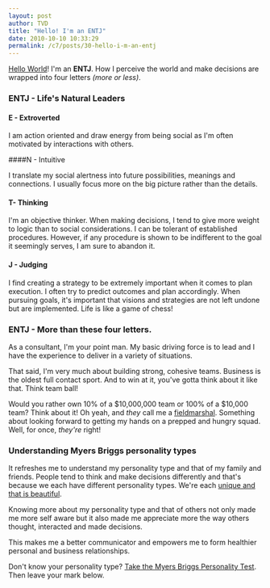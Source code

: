 ```yaml
---
layout: post
author: TVD
title: "Hello! I'm an ENTJ"
date: 2010-10-10 10:33:29
permalink: /c7/posts/30-hello-i-m-an-entj
---
```


[Hello World][1]! I'm an **ENTJ**. How I perceive the world and make decisions are wrapped into four letters *(more or less)*.

### ENTJ - Life's Natural Leaders

#### E -  Extroverted

I am action oriented and draw energy from being social as I'm often motivated by interactions with others.   

####N - Intuitive

I translate my social alertness into future possibilities, meanings and connections. I usually focus more on the big picture rather than the details.  

#### T- Thinking

I'm an objective thinker. When making decisions, I tend to give more weight to logic than to social considerations. I can be tolerant of established procedures. However, if any procedure is shown to be indifferent to the goal it seemingly serves, I am sure to abandon it.

#### J - Judging

I find creating a strategy to be extremely important when it comes to plan execution. I often try to predict outcomes and plan accordingly. When pursuing goals, it's important that visions and strategies are not left undone but are implemented. Life is like a game of chess! 

### ENTJ - More than these four letters.

As a consultant, I'm your point man. My basic driving force is to lead and I have the experience to deliver in a variety of situations.

That said, I'm very much about building strong, cohesive teams. Business is the oldest full contact sport. And to win at it, you've gotta think about it like that. Think team ball!

Would you rather own 10% of a $10,000,000 team or 100% of a $10,000 team? Think about it! Oh yeah, and *they* call me a [fieldmarshal][2]. Something about looking forward to getting my hands on a prepped and hungry squad. Well, for once, *they're* right!

### Understanding Myers Briggs personality types

It refreshes me to understand my personality type and that of my family and friends. People tend to think and make decisions differently and that's because we each have different personality types. We're each [unique and that is beautiful][3].

Knowing more about my personality type and that of others not only made me more self aware but it also made me appreciate more the way others thought, interacted and made decisions.

This makes me a better communicator and empowers me to form healthier personal and business relationships.

Don't know your personality type? [Take the Myers Briggs Personality Test][4]. Then leave your mark below.


  [1]: https://techoctave.com/c7/posts/1-hello-world
  [2]: http://en.wikipedia.org/wiki/Fieldmarshal
  [3]: https://techoctave.com/c7/posts/27-stop-faking-the-plural
  [4]: http://www.humanmetrics.com/cgi-win/JTypes2.asp
